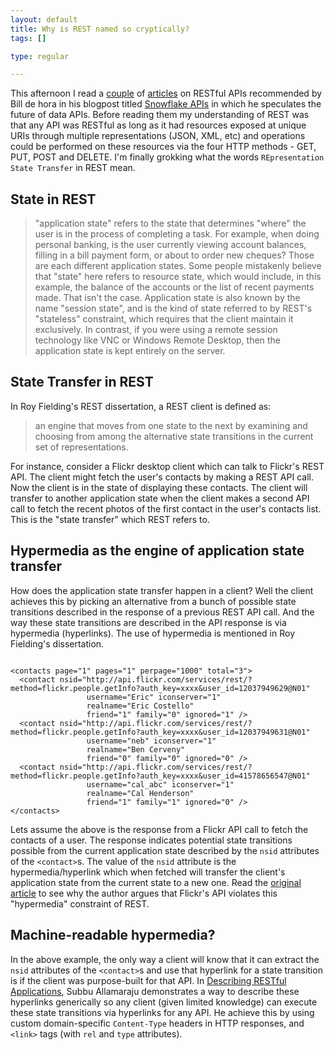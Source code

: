 ```yaml
--- 
layout: default
title: Why is REST named so cryptically?
tags: []

type: regular

---
```

This afternoon I read a [couple](http://www.infoq.com/articles/mark-baker-hypermedia) of [articles](http://www.infoq.com/articles/subbu-allamaraju-rest) on RESTful APIs recommended by Bill de hora in his blogpost titled [Snowflake APIs](http://www.dehora.net/journal/2009/01/09/snowflake-apis/) in which he speculates the future of data APIs. Before reading them my understanding of REST was that any API was RESTful as long as it had resources exposed at unique URIs through multiple representations (JSON, XML, etc) and operations could be performed on these resources via the four HTTP methods - GET, PUT, POST and DELETE. I'm finally grokking what the words `REpresentation State Transfer` in REST mean.

## State in REST ##

> "application state" refers to the state that determines "where" the user is in the process of completing a task. For example, when doing personal banking, is the user currently viewing account balances, filling in a bill payment form, or about to order new cheques? Those are each different application states. Some people mistakenly believe that "state" here refers to resource state, which would include, in this example, the balance of the accounts or the list of recent payments made. That isn't the case.
> Application state is also known by the name "session state", and is the kind of state referred to by REST's "stateless" constraint, which requires that the client maintain it exclusively. In contrast, if you were using a remote session technology like VNC or Windows Remote Desktop, then the application state is kept entirely on the server.

## State Transfer in REST ##

In Roy Fielding's REST dissertation, a REST client is defined as:

>an engine that moves from one state to the next by examining and choosing from among the alternative state transitions in the current set of representations.

For instance, consider a Flickr desktop client which can talk to Flickr's REST API. The client might fetch the user's contacts by making a REST API call. Now the client is in the state of displaying these contacts. The client will transfer to another application state when the client makes a second API call to fetch the recent photos of the first contact in the user's contacts list. This is the "state transfer" which REST refers to.

## Hypermedia as the engine of application state transfer ##

How does the application state transfer happen in a client? Well the client achieves this by picking an alternative from a bunch of possible state transitions described in the response of a previous REST API call. And the way these state transitions are described in the API response is via hypermedia (hyperlinks). The use of hypermedia is mentioned in Roy Fielding's dissertation.

<pre><code>
&lt;contacts page=&quot;1&quot; pages=&quot;1&quot; perpage=&quot;1000&quot; total=&quot;3&quot;&gt;
  &lt;contact nsid=&quot;http://api.flickr.com/services/rest/?method=flickr.people.getInfo?auth_key=xxxx&user_id=12037949629@N01&quot;
                 username=&quot;Eric&quot; iconserver=&quot;1&quot;
                 realname=&quot;Eric Costello&quot;
                 friend=&quot;1&quot; family=&quot;0&quot; ignored=&quot;1&quot; /&gt;
  &lt;contact nsid=&quot;http://api.flickr.com/services/rest/?method=flickr.people.getInfo?auth_key=xxxx&user_id=12037949631@N01&quot;
                 username=&quot;neb&quot; iconserver=&quot;1&quot;
                 realname=&quot;Ben Cerveny&quot;
                 friend=&quot;0&quot; family=&quot;0&quot; ignored=&quot;0&quot; /&gt;
  &lt;contact nsid=&quot;http://api.flickr.com/services/rest/?method=flickr.people.getInfo?auth_key=xxxx&user_id=41578656547@N01&quot;
                 username=&quot;cal_abc&quot; iconserver=&quot;1&quot;
                 realname=&quot;Cal Henderson&quot;
                 friend=&quot;1&quot; family=&quot;1&quot; ignored=&quot;0&quot; /&gt;
&lt;/contacts&gt;
</code></pre>

Lets assume the above is the response from a Flickr API call to fetch the contacts of a user. The response indicates potential state transitions possible from the current application state described by the `nsid` attributes of the `<contact>`s. The value of the `nsid` attribute is the hypermedia/hyperlink which when fetched will transfer the client's application state from the current state to a new one. Read the [original article](http://www.infoq.com/articles/mark-baker-hypermedia) to see why the author argues that Flickr's API violates this "hypermedia" constraint of REST.

## Machine-readable hypermedia? ##

In the above example, the only way a client will know that it can extract the `nsid` attributes of the `<contact>`s and use that hyperlink for a state transition is if the client was purpose-built for that API. In [Describing RESTful Applications](http://www.infoq.com/articles/subbu-allamaraju-rest), Subbu Allamaraju demonstrates a way to describe these hyperlinks generically so any client (given limited knowledge) can execute these state transitions via hyperlinks for any API. He achieve this by using custom domain-specific `Content-Type` headers in HTTP responses, and `<link>` tags (with `rel` and `type` attributes).
